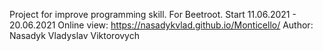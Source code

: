 Project for improve programming skill.
For Beetroot. Start 11.06.2021 - 20.06.2021
Online view: https://nasadykvlad.github.io/Monticello/
Author: Nasadyk Vladyslav Viktorovych